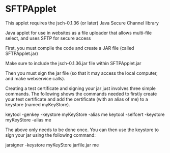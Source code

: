 SFTPApplet
==========

This applet requires the jsch-0.1.36 (or later) Java Secure Channel library

Java applet for use in websites as a file uploader that allows multi-file select, and uses SFTP for secure access

First, you must complie the code and create a JAR file (called SFTPApplet.jar)

Make sure to include the jsch-0.1.36.jar file within SFTPApplet.jar

Then you must sign the jar file (so that it may access the local computer, and make webservice calls).

Creating a test certificate and signing your jar just involves three simple commands. 
The following shows the commands needed to firstly create your test certificate and add 
the certificate (with an alias of me) to a keystore (named myKeyStore).

keytool -genkey -keystore myKeyStore -alias me
keytool -selfcert -keystore myKeyStore -alias me

The above only needs to be done once.
You can then use the keystore to sign your jar using the following command:

jarsigner -keystore myKeyStore jarfile.jar me

